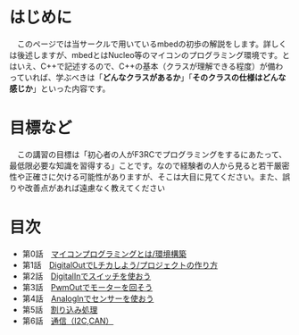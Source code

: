 # はじめに
　このページでは当サークルで用いているmbedの初歩の解説をします。詳しくは後述しますが、mbedとはNucleo等のマイコンのプログラミング環境です。とはいえ、C++で記述するので、C++の基本（クラスが理解できる程度）が備わっていれば、学ぶべきは「**どんなクラスがあるか**」「**そのクラスの仕様はどんな感じか**」といった内容です。

# 目標など
　この講習の目標は「初心者の人がF3RCでプログラミングをするにあたって、最低限必要な知識を習得する」ことです。なので経験者の人から見ると若干厳密性や正確さに欠ける可能性がありますが、そこは大目に見てください。また、誤りや改善点があれば遠慮なく教えてください

# 目次
- 第0話　[マイコンプログラミングとは/環境構築](/intro.md)
- 第1話　[DigitalOutでLチカしよう/プロジェクトの作り方](./DigitalOut_explain.md)
- 第2話　[DigitalInでスイッチを使おう](./DigitalIn_explain.md)
- 第3話　[PwmOutでモーターを回そう](./PwmOut_explain.md)
- 第4話　[AnalogInでセンサーを使おう](./AnalogIn_explain.md)
- 第5話　[割り込み処理](./Warikomi_explain.md)
- 第6話　[通信（I2C,CAN）](comunication_explain.md)